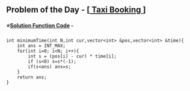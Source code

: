 ## Problem of the Day - [<a href="https://practice.geeksforgeeks.org/problems/7995e41d167d81f14f1d4194b29ef839f52d18ba/1"> Taxi Booking </a>]


#### ⭐<ins>Solution Function Code</ins> -

    int minimumTime(int N,int cur,vector<int> &pos,vector<int> &time){
        int ans = INT_MAX;
        for(int i=0; i<N; i++){
            int s = (pos[i] - cur) * time[i];
            if (s<0) s=s*(-1);
            if(s<ans) ans=s;
        }
        return ans;
    }
